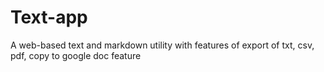 # Text-app
A web-based text and markdown utility with features of export of txt, csv, pdf, copy to google doc feature
